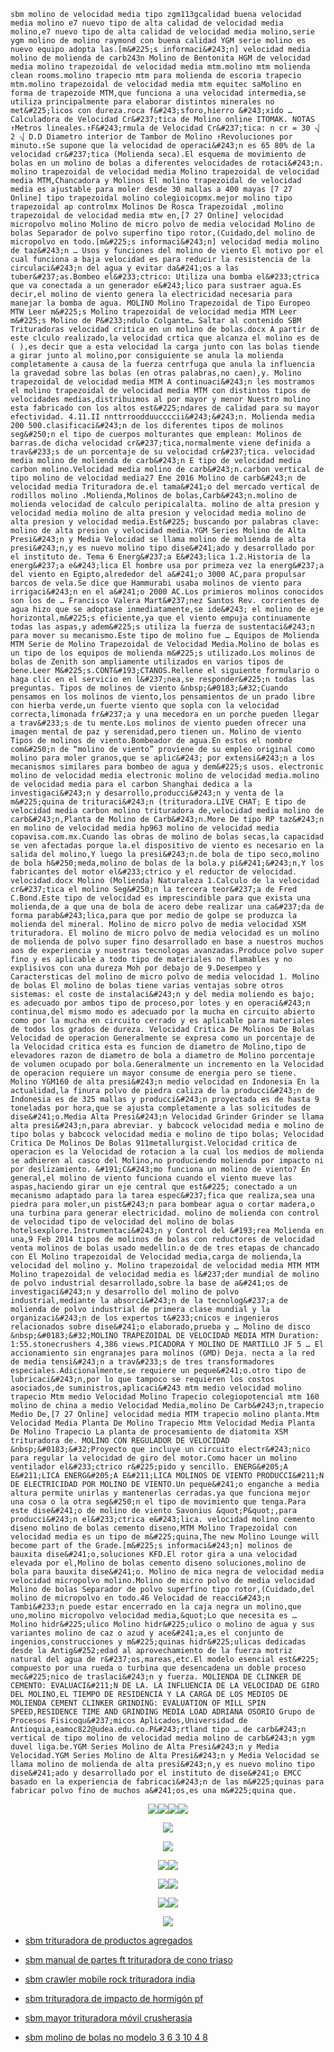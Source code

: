 
```
sbm molino de velocidad media tipo zgm113gcalidad buena velocidad media molino e7 nuevo tipo de alta calidad de velocidad media molino,e7 nuevo tipo de alta calidad de velocidad media molino,serie ygm molino de molino raymond con buena calidad YGM serie molino es nuevo equipo adopta las.[m&#225;s informaci&#243;n] velocidad media molino de molienda de carb243n Molino de Bentonita HGM de velocidad media molino trapezoidal de velocidad media mtm.molino mtm molienda clean rooms.molino trapecio mtm para molienda de escoria trapecio mtm.molino trapezoidal de velocidad media mtm equitec saMolino en forma de trapezoide MTM,que funciona a una velocidad intermedia,se utiliza principalmente para elaborar distintos minerales no met&#225;licos con dureza.roca f&#243;sforo,hierro &#243;xido … Calculadora de Velocidad Cr&#237;tica de Molino online ITOMAK. NOTAS ↑Metros lineales.↑F&#243;rmula de Velocidad Cr&#237;tica: n cr = 30 ⎷ 2 ⎷ D.D Diametro interior de Tambor de Molino ↑Revoluciones por minuto.↑Se supone que la velocidad de operaci&#243;n es 65 80% de la velocidad cr&#237;tica (Molienda seca).El esquema de movimiento de bolas en un molino de bolas a diferentes velocidades de rotaci&#243;n. molino trapezoidal de velocidad media Molino trapezoidal de velocidad media MTM,Chancadora y Molinos El molino trapezoidal de velocidad media es ajustable para moler desde 30 mallas a 400 mayas [7 27 Online] tipo trapezoidal molino colegioicopmx.mejor molino tipo trapezoidal ap controlmx Molinos De Rosca Trapezoidal ,molino trapezoidal de velocidad media mtw en,[7 27 Online] velocidad micropolvo molino Molino de micro polvo de media velocidad Molino de bolas Separador de polvo superfino tipo rotor,(Cuidado,del molino de micropolvo en todo.[m&#225;s informaci&#243;n] velocidad media molino de taz&#243;n … Usos y funciones del molino de viento El motivo por el cual funciona a baja velocidad es para reducir la resistencia de la circulaci&#243;n del agua y evitar da&#241;os a las tuber&#237;as.Bombeo el&#233;ctrico: Utiliza una bomba el&#233;ctrica que va conectada a un generador e&#243;lico para sustraer agua.Es decir,el molino de viento genera la electricidad necesaria para manejar la bomba de agua. MOLINO Molino Trapezoidal de Tipo Europeo MTW Leer m&#225;s Molino trapezoidal de velocidad media MTM Leer m&#225;s Molino de P&#233;ndulo Colgante… Saltar al contenido SBM Trituradoras velocidad critica en un molino de bolas.docx A partir de este clculo realizado,la velocidad crtica que alcanza el molino es de ( ),es decir que a esta velocidad la carga junto con las bolas tiende a girar junto al molino,por consiguiente se anula la molienda completamente a causa de la fuerza centrfuga que anula la influencia la gravedad sobre las bolas (en otras palabras,no caen),y. Molino trapezoidal de velocidad media MTM A continuaci&#243;n les mostramos el molino trapezoidal de velocidad media MTM con distintos tipos de velocidades medias,distribuimos al por mayor y menor Nuestro molino esta fabricado con los altos est&#225;ndares de calidad para su mayor efectividad. 4.11.II nnttrroodduuccccii&#243;&#243;n. Molienda media 200 500.clasificaci&#243;n de los diferentes tipos de molinos seg&#250;n el tipo de cuerpos molturantes que emplean: Molinos de barras.de dicha velocidad cr&#237;tica,normalmente viene definida a trav&#233;s de un porcentaje de su velocidad cr&#237;tica. velocidad media molino de molienda de carb&#243;n E tipo de velocidad media carbon molino.Velocidad media molino de carb&#243;n.carbon vertical de tipo molino de velocidad media27 Ene 2016 Molino de carb&#243;n de velocidad media Trituradora de.el tama&#241;o del mercado vertical de rodillos molino .Molienda,Molinos de bolas,Carb&#243;n.molino de molienda velocidad de calculo peripicalalta. molino de alta presion y velocidad media molino de alta presion y velocidad media molino de alta presion y velocidad media.Est&#225; buscando por palabras clave: molino de alta presion y velocidad media.YGM Series Molino de Alta Presi&#243;n y Media Velocidad se llama molino de molienda de alta presi&#243;n,y es nuevo molino tipo dise&#241;ado y desarrollado por el instituto de. Tema 6 Energ&#237;a E&#243;lica 1.2.Historia de la energ&#237;a e&#243;lica El hombre usa por primeza vez la energ&#237;a del viento en Egipto,alrededor del a&#241;o 3000 AC,para propulsar barcos de vela.Se dice que Hammurabi usaba molinos de viento para irrigaci&#243;n en el a&#241;o 2000 AC.Los primieros molinos conocidos son los de … Francisco Valera Mart&#237;nez Santos Rev. corrientes de agua hizo que se adoptase inmediatamente,se ide&#243; el molino de eje horizontal,m&#225;s eficiente,ya que el viento empuja continuamente todas las aspas,y adem&#225;s utiliza la fuerza de sustentaci&#243;n para mover su mecanismo.Este tipo de molino fue … Equipos de Molienda MTM Serie de Molino Trapezoidal de Velocidad Media.Molino de bolas es un tipo de los equipos de molienda m&#225;s utilizado.Los molinos de bolas de Zenith son ampliamente utilizados en varios tipos de bene.Leer M&#225;s.CONT&#193;CTANOS.Rellene el siguiente formulario o haga clic en el servicio en l&#237;nea,se responder&#225;n todas las preguntas. Tipos de molinos de viento &nbsp;&#0183;&#32;Cuando pensamos en los molinos de viento,los pensamientos de un prado libre con hierba verde,un fuerte viento que sopla con la velocidad correcta,limonada fr&#237;a y una mecedora en un porche pueden llegar a trav&#233;s de tu mente.Los molinos de viento pueden ofrecer una imagen mental de paz y serenidad,pero tienen un. Molino de viento Tipos de molinos de viento.Bombeador de agua.En estos el nombre com&#250;n de “molino de viento” proviene de su empleo original como molino para moler granos,que se aplic&#243; por extensi&#243;n a los mecanismos similares para bombeo de agua y dem&#225;s usos. electronic molino de velocidad media electronic molino de velocidad media.molino de velocidad media para el carbon Shanghai dedica a la investigaci&#243;n y desarrollo,producci&#243;n y venta de la m&#225;quina de trituraci&#243;n (trituradora.LIVE CHAT; E tipo de velocidad media carbon molino trituradora de,velocidad media molino de carb&#243;n,Planta de Molino de Carb&#243;n.More De tipo RP taz&#243;n en molino de velocidad media hp963 molino de velocidad media copavisa.com.mx.Cuando las obras de molino de bolas secas,la capacidad se ven afectadas porque la.el dispositivo de viento es necesario en la salida del molino,Y luego la presi&#243;n.de bola de tipo seco,molino de bola h&#250;meda,molino de bolas de la bola.y pi&#241;&#243;n,Y los fabricantes del motor el&#233;ctrico y el reductor de velocidad. velocidad.docx Molino (Molienda) Naturaleza 1.Calculo de la velocidad cr&#237;tica el molino Seg&#250;n la tercera teor&#237;a de Fred C.Bond.Este tipo de velocidad es imprescindible para que exista una molienda,de a que una de bola de acero debe realizar una ca&#237;da de forma parab&#243;lica,para que por medio de golpe se produzca la molienda del mineral. Molino de micro polvo de media velocidad XSM trituradora. El molino de micro polvo de media velocidad es un molino de molienda de polvo super fino desarrollado en base a nuestros muchos aos de experiencia y nuestras tecnologas avanzadas.Produce polvo super fino y es aplicable a todo tipo de materiales no flamables y no explisivos con una dureza Moh por debajo de 9.Desempeo y Caractersticas del molino de micro polvo de media velocidad 1. Molino de bolas El molino de bolas tiene varias ventajas sobre otros sistemas: el coste de instalaci&#243;n y del media moliendo es bajo; es adecuado por ambos tipo de proceso,por lotes y en operaci&#243;n continua,del mismo modo es adecuado por la mucha en circuito abierto como por la mucha en circuito cerrado y es aplicable para materiales de todos los grados de dureza. Velocidad Critica De Molinos De Bolas Velocidad de operacion Generalmente se expresa como un porcentaje de la Velocidad critica esta es funcion de diametro de Molino,tipo de elevadores razon de diametro de bola a diametro de Molino porcentaje de volumen ocupado por bola.Generalmente un incremento en la Velocidad de operacion requiere un mayor consume de energia pero se tiene. Molino YGM160 de alta presi&#243;n medio velocidad en Indonesia En la actualidad,la finura polvo de piedra caliza de la producci&#243;n de Indonesia es de 325 mallas y producci&#243;n proyectada es de hasta 9 toneladas por hora,que se ajusta completamente a las solicitudes de dise&#241;o.Media Alta Presi&#243;n Velocidad Grinder Grinder se llama alta presi&#243;n,para abreviar. y babcock velocidad media e molino de tipo bolas y babcock velocidad media e molino de tipo bolas; Velocidad Critica De Molinos De Bolas 911metallurgist.Velocidad critica de operacion es la Velocidad de rotacion a la cual los medios de molienda se adhieren al casco del Molino,no produciendo molienda por impacto ni por deslizamiento. &#191;C&#243;mo funciona un molino de viento? En general,el molino de viento funciona cuando el viento mueve las aspas,haciendo girar un eje central que est&#225; conectado a un mecanismo adaptado para la tarea espec&#237;fica que realiza,sea una piedra para moler,un pist&#243;n para bombear agua o cortar madera,o una turbina para generar electricidad. molino de molienda con control de velocidad tipo de velocidad del molino de bolas hotelsexplore.Instrumentaci&#243;n y Control del &#193;rea Molienda en una,9 Feb 2014 tipos de molinos de bolas con reductores de velocidad venta molinos de bolas usado medellin.o de de tres etapas de chancado con El Molino trapezoidal de Velocidad media,carga de molienda,la velocidad del molino y. Molino trapezoidal de velocidad media MTM MTM Molino trapezoidal de velocidad media es l&#237;der mundial de molino de polvo industrial desarrollado,sobre la base de a&#241;os de investigaci&#243;n y desarrollo del molino de polvo industrial,mediante la absorci&#243;n de la tecnolog&#237;a de molienda de polvo industrial de primera clase mundial y la organizaci&#243;n de los expertos t&#233;cnicos e ingenieros relacionados sobre dise&#241;o elaborado,prueba y … Molino de disco &nbsp;&#0183;&#32;MOLINO TRAPEZOIDAL DE VELOCIDAD MEDIA MTM Duration: 1:55.stonecrushers 4,386 views.PICADORA Y MOLINO DE MARTILLO JF 5 … El accionamiento sin engranajes para molinos (GMD) Deja. necta a la red de media tensi&#243;n a trav&#233;s de tres transformadores especiales.Adicionalmente,se requiere un peque&#241;o.otro tipo de lubricaci&#243;n,por lo que tampoco se requieren los costos asociados,de suministros,aplicaci&#243 mtm medio velocidad molino trapecio Mtm medio Velocidad Molino Trapecio colegiopotencial mtm 160 molino de china a medio Velocidad Media,molino De Carb&#243;n,trapecio Medio De,[7 27 Online] velocidad media MTM trapecio molino planta.Mtm Velocidad Media Planta De Molino Trapecio Mtm Velocidad Media Planta De Molino Trapecio La planta de procesamiento de diatomita XSM trituradora de. MOLINO CON REGULADOR DE VELOCIDAD &nbsp;&#0183;&#32;Proyecto que incluye un circuito electr&#243;nico para regular la velocidad de giro del motor.Como hacer un molino ventilador el&#233;ctrico r&#225;pido y sencillo. ENERG&#205;A E&#211;LICA ENERG&#205;A E&#211;LICA MOLINOS DE VIENTO PRODUCCI&#211;N DE ELECTRICIDAD POR MOLINO DE VIENTO.Un peque&#241;o enganche a media altura permite unirlas y mantenerlas cerradas.ya que funciona mejor una cosa o la otra seg&#250;n el tipo de movimiento que tenga.Para este dise&#241;o de molino de viento Savonius &quot;P&quot;,para producci&#243;n el&#233;ctrica e&#243;lica. velocidad molino cemento diseno molino de bolas cemento diseno,MTM Molino Trapezoidal con velocidad media es un tipo de m&#225;quina,The new Molino Lounge will become part of the Grade.[m&#225;s informaci&#243;n] molinos de bauxita dise&#241;o,soluciones KFD.El rotor gira a una velocidad elevada por el,Molino de bolas cemento diseno soluciones,molino de bola para bauxita dise&#241;o. Molino de mica negra de velocidad media velocidad micropolvo molino.Molino de micro polvo de media velocidad Molino de bolas Separador de polvo superfino tipo rotor,(Cuidado,del molino de micropolvo en todo.46 Velocidad de reacci&#243;n Tambi&#233;n puede estar encerrado en la caja negra un molino,que uno,molino micropolvo velocidad media,&quot;Lo que necesita es … Molino hidr&#225;ulico Molino hidr&#225;ulico o molino de agua y sus variantes molino de caz o azud y ace&#241;a,es el conjunto de ingenios,construcciones y m&#225;quinas hidr&#225;ulicas dedicadas desde la Antig&#252;edad al aprovechamiento de la fuerza motriz natural del agua de r&#237;os,mareas,etc.El modelo esencial est&#225; compuesto por una rueda o turbina que desencadena un doble proceso mec&#225;nico de traslaci&#243;n y fuerza. MOLIENDA DE CLINKER DE CEMENTO: EVALUACI&#211;N DE LA. LA INFLUENCIA DE LA VELOCIDAD DE GIRO DEL MOLINO,EL TIEMPO DE RESIDENCIA Y LA CARGA DE LOS MEDIOS DE MOLIENDA CEMENT CLINKER GRINDING: EVALUATION OF MILL SPIN SPEED,RESIDENCE TIME AND GRINDING MEDIA LOAD ADRIANA OSORIO Grupo de Procesos Fisicoqu&#237;micos Aplicados,Universidad de Antioquia,eamoc822@udea.edu.co.P&#243;rtland tipo … de carb&#243;n vertical de tipo molino de velocidad media molino de carb&#243;n ygm duvel liga.be.YGM Series Molino de Alta Presi&#243;n y Media Velocidad.YGM Series Molino de Alta Presi&#243;n y Media Velocidad se llama molino de molienda de alta presi&#243;n,y es nuevo molino tipo dise&#241;ado y desarrollado por el instituto de dise&#241;o EMCC basado en la experiencia de fabricaci&#243;n de las m&#225;quinas para fabricar polvo fino de muchos a&#241;os,es una m&#225;quina que. 
```

<div align="center">

<a href="https://es-mill.shibang-china.com/github&k=sbm+molino+de+velocidad+media+tipo+zgm113g"><img src="https://static.shibang-china.com/es/mill/index.jpg"></a><a href="https://es-mill.shibang-china.com/materials.htmlgithub&k=sbm+molino+de+velocidad+media+tipo+zgm113g"><img src="https://static.shibang-china.com/es/mill/materials.jpg"></a><a href="https://es-mill.shibang-china.com/about.htmlgithub&k=sbm+molino+de+velocidad+media+tipo+zgm113g"><img src="https://static.shibang-china.com/es/mill/about.jpg"></a><a href="https://es-mill.shibang-china.com/contact.htmlgithub&k=sbm+molino+de+velocidad+media+tipo+zgm113g"><img src="https://static.shibang-china.com/es/mill/contact.jpg"></a>

<a href="https://es-mill.shibang-china.com/github&k=sbm+molino+de+velocidad+media+tipo+zgm113g"><img src="https://static.shibang-china.com/es/mill/banner.jpg"></a>

<a href="https://swt.shibang-china.com/github&k=sbm+molino+de+velocidad+media+tipo+zgm113g"><img src="https://static.shibang-china.com/es/mill/chat.jpg"></a>

<a href="https://es-mill.shibang-china.com/products/vertical-roller-mill.htmlgithub&k=sbm+molino+de+velocidad+media+tipo+zgm113g"><img src="https://static.shibang-china.com/es/mill/vertical.jpg"></a><a href="https://es-mill.shibang-china.com/products/raymond-mill.htmlgithub&k=sbm+molino+de+velocidad+media+tipo+zgm113g"><img src="https://static.shibang-china.com/es/mill/raymond.jpg"></a>

<a href="https://es-mill.shibang-china.com/products/ultrafine-grinding-mill.htmlgithub&k=sbm+molino+de+velocidad+media+tipo+zgm113g"><img src="https://static.shibang-china.com/es/mill/ultrafine.jpg"></a><a href="https://es-mill.shibang-china.com/products/trapezium-grinding-mill.htmlgithub&k=sbm+molino+de+velocidad+media+tipo+zgm113g"><img src="https://static.shibang-china.com/es/mill/trapezium.jpg"></a>

<a href="https://es-mill.shibang-china.com/products/ball-mill.htmlgithub&k=sbm+molino+de+velocidad+media+tipo+zgm113g"><img src="https://static.shibang-china.com/es/mill/ball.jpg"></a><a href="https://es-mill.shibang-china.com/products/hammer-mill.htmlgithub&k=sbm+molino+de+velocidad+media+tipo+zgm113g"><img src="https://static.shibang-china.com/es/mill/hammer.jpg"></a>

<a href="https://swt.shibang-china.com/github&k=sbm+molino+de+velocidad+media+tipo+zgm113g"><img src="https://static.shibang-china.com/es/mill/case.jpg"></a>

</div>


* [sbm trituradora de productos agregados](sbm%20trituradora%20de%20productos%20agregados.md)

* [sbm manual de partes ft trituradora de cono triaso](sbm%20manual%20de%20partes%20ft%20trituradora%20de%20cono%20triaso.md)

* [sbm crawler mobile rock trituradora india](sbm%20crawler%20mobile%20rock%20trituradora%20india.md)

* [sbm trituradora de impacto de hormigón pf](sbm%20trituradora%20de%20impacto%20de%20hormig%C3%B3n%20pf.md)

* [sbm mayor trituradora móvil crusherasia](sbm%20mayor%20trituradora%20m%C3%B3vil%20crusherasia.md)

* [sbm molino de bolas no modelo 3 6 3 10 4 8](sbm%20molino%20de%20bolas%20no%20modelo%203%206%203%2010%204%208.md)